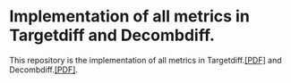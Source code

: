 # Implementation of all metrics in Targetdiff and Decombdiff.

This repository is the implementation of all metrics in Targetdiff.[[PDF]](https://openreview.net/pdf?id=kJqXEPXMsE0) and Decombdiff.[[PDF]](https://openreview.net/pdf?id=9qy9DizMlr).
